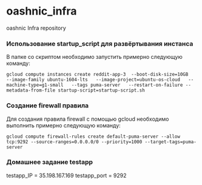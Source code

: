 # oashnic_infra
oashnic Infra repository


### Использование startup_script для развёртывания инстанса

В папке со скриптом необходимо запустить примерно следующую команду:

```
gcloud compute instances create reddit-app-3  --boot-disk-size=10GB   --image-family ubuntu-1604-lts   --image-project=ubuntu-os-cloud   --machine-type=g1-small   --tags puma-server   --restart-on-failure --metadata-from-file startup-script=startup-script.sh
```

### Создание firewall правила

Для создания правила firewall с помощью gcloud необходимо выполнить примерно следующую команду:

```
gcloud compute firewall-rules create default-puma-server --allow tcp:9292 --source-ranges=0.0.0.0/0 --priority=1000 --target-tags=puma-server
```

### Домашнее задание testapp

testapp_IP = 35.198.167.169
testapp_port = 9292
